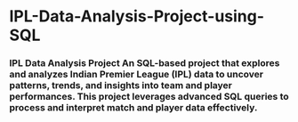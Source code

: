 # IPL-Data-Analysis-Project-using-SQL
### IPL Data Analysis Project  An SQL-based project that explores and analyzes Indian Premier League (IPL) data to uncover patterns, trends, and insights into team and player performances. This project leverages advanced SQL queries to process and interpret match and player data effectively.
